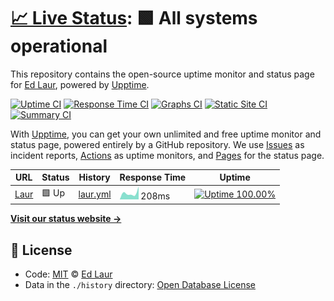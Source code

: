 # [📈 Live Status](https://edbighead.github.io/upptime): <!--live status--> **🟩 All systems operational**

This repository contains the open-source uptime monitor and status page for [Ed Laur](https://laur.work), powered by [Upptime](https://github.com/upptime/upptime).

[![Uptime CI](https://github.com/koj-co/upptime/workflows/Uptime%20CI/badge.svg)](https://github.com/koj-co/upptime/actions?query=workflow%3A%22Uptime+CI%22)
[![Response Time CI](https://github.com/koj-co/upptime/workflows/Response%20Time%20CI/badge.svg)](https://github.com/koj-co/upptime/actions?query=workflow%3A%22Response+Time+CI%22)
[![Graphs CI](https://github.com/koj-co/upptime/workflows/Graphs%20CI/badge.svg)](https://github.com/koj-co/upptime/actions?query=workflow%3A%22Graphs+CI%22)
[![Static Site CI](https://github.com/koj-co/upptime/workflows/Static%20Site%20CI/badge.svg)](https://github.com/koj-co/upptime/actions?query=workflow%3A%22Static+Site+CI%22)
[![Summary CI](https://github.com/koj-co/upptime/workflows/Summary%20CI/badge.svg)](https://github.com/koj-co/upptime/actions?query=workflow%3A%22Summary+CI%22)

With [Upptime](https://upptime.js.org), you can get your own unlimited and free uptime monitor and status page, powered entirely by a GitHub repository. We use [Issues](https://github.com/edbighead/upptime/issues) as incident reports, [Actions](https://github.com/edbighead/upptime/actions) as uptime monitors, and [Pages](https://edbighead.github.io/upptime) for the status page.

<!--start: status pages-->
<!-- This summary is generated by Upptime (https://github.com/upptime/upptime) -->
<!-- Do not edit this manually, your changes will be overwritten -->

| URL                        | Status | History                                                                          | Response Time                                                             | Uptime                                                                                                                                                                                                       |
| -------------------------- | ------ | -------------------------------------------------------------------------------- | ------------------------------------------------------------------------- | ------------------------------------------------------------------------------------------------------------------------------------------------------------------------------------------------------------ |
| [Laur](https://laur.work/) | 🟩 Up  | [laur.yml](https://github.com/edbighead/upptime/commits/master/history/laur.yml) | <img alt="Response time graph" src="./graphs/laur.png" height="20"> 208ms | [![Uptime 100.00%](https://img.shields.io/endpoint?url=https%3A%2F%2Fraw.githubusercontent.com%2Fedbighead%2Fupptime%2Fmaster%2Fapi%2Flaur%2Fuptime.json)](https://edbighead.github.io/upptime/history/laur) |

<!--end: status pages-->

[**Visit our status website →**](https://edbighead.github.io/upptime)

## 📄 License

- Code: [MIT](./LICENSE) © [Ed Laur](https://laur.work)
- Data in the `./history` directory: [Open Database License](https://opendatacommons.org/licenses/odbl/1-0/)

